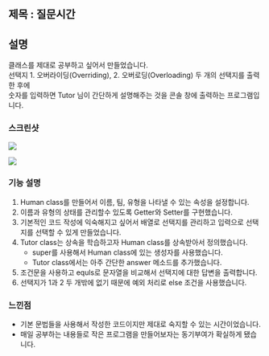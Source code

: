 ## 제목 : 질문시간

## 설명

클래스를 제대로 공부하고 싶어서 만들었습니다.  
선택지 1. 오버라이딩(Overriding), 2. 오버로딩(Overloading) 두 개의 선택지를 출력한 후에  
숫자를 입력하면 Tutor 님이 간단하게 설명해주는 것을 콘솔 창에 출력하는 프로그램입니다.

### 스크린샷

![](https://github.com/pie0902/study_java/assets/47919911/56cdc76d-53a3-432b-a406-0c6b53964067)

![](https://github.com/pie0902/study_java/assets/47919911/7f08fd40-7a18-4599-bbea-d103b4259e78)

### 기능 설명

1.  Human class를 만들어서 이름, 팀, 유형을 나타낼 수 있는 속성을 설정합니다.
2.  이름과 유형의 상태를 관리할수 있도록 Getter와 Setter를 구현했습니다.
3.  기본적인 코드 작성에 익숙해지고 싶어서 배열로 선택지를 관리하고 입력으로 선택지를 선택할 수 있게 만들었습니다.
4.  Tutor class는 상속을 학습하고자 Human class를 상속받아서 정의했습니다.
    -   super를 사용해서 Human class에 있는 생성자를 사용했습니다.
    -   Tutor class에서는 아주 간단한 answer 메소드를 추가했습니다.
5.  조건문을 사용하고 equls로 문자열을 비교해서 선택지에 대한 답변을 출력합니다.
6.  선택지가 1과 2 두 개밖에 없기 때문에 예외 처리로 else 조건을 사용했습니다.

### 느낀점

-   기본 문법들을 사용해서 작성한 코드이지만 제대로 숙지할 수 있는 시간이었습니다.
-   매일 공부하는 내용들로 작은 프로그램을 만들어보자는 동기부여가 확실하게 됐습니다.
